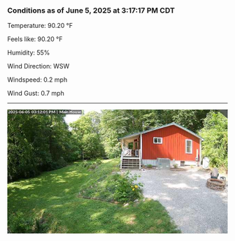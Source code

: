 ### Conditions as of June 5, 2025 at 3:17:17 PM CDT 

Temperature: 90.20 &deg;F

Feels like: 90.20 &deg;F

Humidity: 55%

Wind Direction: WSW

Windspeed: 0.2 mph

Wind Gust: 0.7 mph

---

<img src="./images/latest.jpeg"/>

